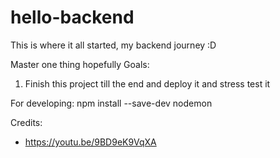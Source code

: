 # hello-backend
This is where it all started, my backend journey :D

Master one thing hopefully
Goals:
1. Finish this project till the end and deploy it and stress test it

For developing:
npm install --save-dev nodemon

Credits:
- https://youtu.be/9BD9eK9VqXA 
